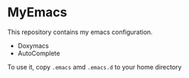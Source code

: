 MyEmacs
=======

This repository contains my emacs configuration.

- Doxymacs
- AutoComplete

To use it, copy `.emacs` amd `.emacs.d` to your home directory
